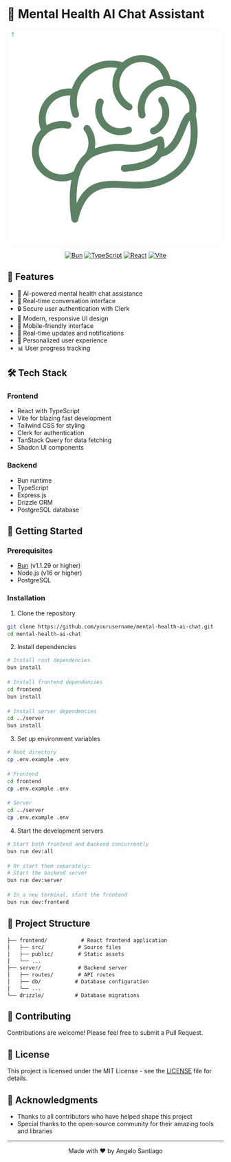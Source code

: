 # 🧠 Mental Health AI Chat Assistant

<div align="center">

![Mental Health AI Chat](frontend/public/logo2.png)

[![Bun](https://img.shields.io/badge/Bun-1.1.29-000000?style=for-the-badge&logo=bun&logoColor=white)](https://bun.sh)
[![TypeScript](https://img.shields.io/badge/TypeScript-007ACC?style=for-the-badge&logo=typescript&logoColor=white)](https://www.typescriptlang.org/)
[![React](https://img.shields.io/badge/React-20232A?style=for-the-badge&logo=react&logoColor=61DAFB)](https://reactjs.org/)
[![Vite](https://img.shields.io/badge/Vite-646CFF?style=for-the-badge&logo=vite&logoColor=white)](https://vitejs.dev/)

</div>

## 🌟 Features

- 🤖 AI-powered mental health chat assistance
- 💬 Real-time conversation interface
- 🔒 Secure user authentication with Clerk
- 🎨 Modern, responsive UI design
- 📱 Mobile-friendly interface
- 🔄 Real-time updates and notifications
- 🎯 Personalized user experience
- 📊 User progress tracking

## 🛠️ Tech Stack

### Frontend

- React with TypeScript
- Vite for blazing fast development
- Tailwind CSS for styling
- Clerk for authentication
- TanStack Query for data fetching
- Shadcn UI components

### Backend

- Bun runtime
- TypeScript
- Express.js
- Drizzle ORM
- PostgreSQL database

## 🚀 Getting Started

### Prerequisites

- [Bun](https://bun.sh) (v1.1.29 or higher)
- Node.js (v16 or higher)
- PostgreSQL

### Installation

1. Clone the repository

```bash
git clone https://github.com/yourusername/mental-health-ai-chat.git
cd mental-health-ai-chat
```

2. Install dependencies

```bash
# Install root dependencies
bun install

# Install frontend dependencies
cd frontend
bun install

# Install server dependencies
cd ../server
bun install
```

3. Set up environment variables

```bash
# Root directory
cp .env.example .env

# Frontend
cd frontend
cp .env.example .env

# Server
cd ../server
cp .env.example .env
```

4. Start the development servers

```bash
# Start both frontend and backend concurrently
bun run dev:all

# Or start them separately:
# Start the backend server
bun run dev:server

# In a new terminal, start the frontend
bun run dev:frontend
```

## 📝 Project Structure

```
├── frontend/           # React frontend application
│   ├── src/           # Source files
│   ├── public/        # Static assets
│   └── ...
├── server/            # Backend server
│   ├── routes/        # API routes
│   ├── db/           # Database configuration
│   └── ...
└── drizzle/          # Database migrations
```

## 🤝 Contributing

Contributions are welcome! Please feel free to submit a Pull Request.

## 📄 License

This project is licensed under the MIT License - see the [LICENSE](LICENSE) file for details.

## 🙏 Acknowledgments

- Thanks to all contributors who have helped shape this project
- Special thanks to the open-source community for their amazing tools and libraries

---

<div align="center">
Made with ❤️ by Angelo Santiago
</div>
